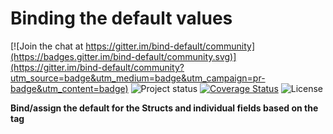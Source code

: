 # Binding the default values

[![Join the chat at https://gitter.im/bind-default/community](https://badges.gitter.im/bind-default/community.svg)](https://gitter.im/bind-default/community?utm_source=badge&utm_medium=badge&utm_campaign=pr-badge&utm_content=badge)
![Project status](https://img.shields.io/badge/version-0.1.0-green.svg)
[![Coverage Status](https://coveralls.io/repos/github/vijaynallagatla/setdefault/badge.svg?branch=main)](https://coveralls.io/github/vijaynallagatla/setdefault?branch=main)
![License](https://img.shields.io/dub/l/vibe-d.svg)

**Bind/assign the default for the Structs and individual fields based on the tag**
